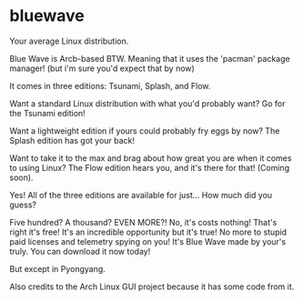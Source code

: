 # bluewave
Your average Linux distribution.

Blue Wave is Arcb-based BTW. Meaning that it uses the 'pacman' package manager! (but i'm sure you'd expect that by now) 

It comes in three editions: Tsunami, Splash, and Flow.

Want a standard Linux distribution with what you'd probably want? Go for the Tsunami edition!

Want a lightweight edition if yours could probably fry eggs by now? The Splash edition has got your back!

Want to take it to the max and brag about how great you are when it comes to using Linux? The Flow edition hears you, and it's there for that! (Coming soon).

Yes! All of the three editions are available for just... How much did you guess?

Five hundred? A thousand? EVEN MORE?! No, it's costs nothing! That's right it's free! It's an incredible opportunity but it's true! No more to stupid paid licenses and telemetry spying on you! It's Blue Wave made by your's truly. You can download it now today!

But except in Pyongyang.

Also credits to the Arch Linux GUI project because it has some code from it.

